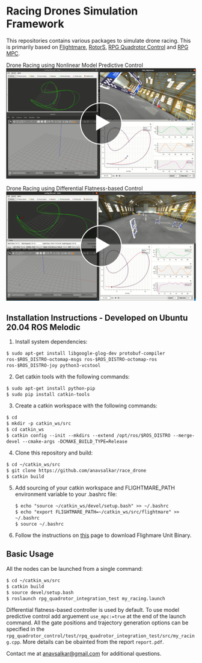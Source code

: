 Racing Drones Simulation Framework
===============

This repositories contains various packages to simulate drone racing. This is primarily based on [Flightmare](https://github.com/uzh-rpg/flightmare), [RotorS](https://github.com/ethz-asl/rotors_simulator), [RPG Quadrotor Control](https://github.com/uzh-rpg/rpg_quadrotor_control) and [RPG MPC](https://github.com/uzh-rpg/rpg_mpc).


Drone Racing using Nonlinear Model Predictive Control
[![IMAGE ALT TEXT HERE](./nmpc_thumbnail.png)](https://youtu.be/mKJUHDs2lqE)


Drone Racing using Differential Flatness-based Control
[![IMAGE ALT TEXT HERE](./dfbc_thumbnail.png)](https://youtu.be/3pVV3MGlQcE)


Installation Instructions - Developed on Ubuntu 20.04 ROS Melodic
---------------------------------------------------------
 1. Install system dependencies:

   ```
   $ sudo apt-get install libgoogle-glog-dev protobuf-compiler ros-$ROS_DISTRO-octomap-msgs ros-$ROS_DISTRO-octomap-ros ros-$ROS_DISTRO-joy python3-vcstool
   ```
 2. Get catkin tools with the following commands:

   ```
   $ sudo apt-get install python-pip
   $ sudo pip install catkin-tools
   ```

 3. Create a catkin workspace with the following commands:

   ```
   $ cd
   $ mkdir -p catkin_ws/src
   $ cd catkin_ws
   $ catkin config --init --mkdirs --extend /opt/ros/$ROS_DISTRO --merge-devel --cmake-args -DCMAKE_BUILD_TYPE=Release

   ```

 4. Clone this repository and build:

   ```
   $ cd ~/catkin_ws/src
   $ git clone https://github.com/anavsalkar/race_drone
   $ catkin build
   ```

5. Add sourcing of your catkin workspace and FLIGHTMARE_PATH environment variable to your .bashrc file:
   ```
   $ echo "source ~/catkin_ws/devel/setup.bash" >> ~/.bashrc
   $ echo "export FLIGHTMARE_PATH=~/catkin_ws/src/flightmare" >> ~/.bashrc
   $ source ~/.bashrc
   ```

6. Follow the instructions on [this](https://flightmare.readthedocs.io/en/latest/getting_started/quick_start.html#download-flightmare-unity-binary) page to download Flighmare Unit Binary.


Basic Usage
-----------
All the nodes can be launched from a single command:
```
$ cd ~/catkin_ws/src
$ catkin build
$ source devel/setup.bash
$ roslaunch rpg_quadrotor_integration_test my_racing.launch
```
Differential flatness-based controller is used by default. To use model predictive control add arguement `use_mpc:=true` at the end of the launch command. All the gate positions and trajectory generation options can be specified in the `rpg_quadrotor_control/test/rpq_quadrotor_integration_test/src/my_racing.cpp`. More details can be obainted from the report `report.pdf`.

Contact me at anavsalkar@gmail.com for additional questions. 

 